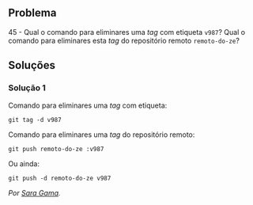 ## Problema

45 - Qual o comando para eliminares uma _tag_ com etiqueta `v987`? Qual o
comando para eliminares esta _tag_ do repositório remoto `remoto-do-ze`?

## Soluções

### Solução 1

Comando para eliminares uma _tag_ com etiqueta:

```
git tag -d v987
```

Comando para eliminares uma _tag_ do repositório remoto:

```
git push remoto-do-ze :v987 
```

Ou ainda:

```
git push -d remoto-do-ze v987
```

*Por [Sara Gama](https://github.com/serapinta).*